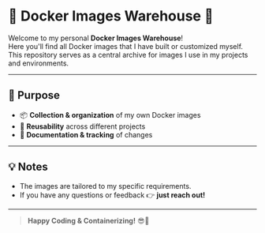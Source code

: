 # 🐳 Docker Images Warehouse 🚀

Welcome to my personal **Docker Images Warehouse**!  
Here you'll find all Docker images that I have built or customized myself.  
This repository serves as a central archive for images I use in my projects and environments.

---

## 🎯 Purpose

- 📦 **Collection & organization** of my own Docker images
- 🔄 **Reusability** across different projects
- 📝 **Documentation & tracking** of changes

---

## 💡 Notes

- The images are tailored to my specific requirements.
- If you have any questions or feedback 👉 **just reach out!**

---

> **Happy Coding & Containerizing!** 😎🤘
